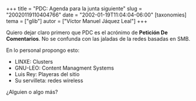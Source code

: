 +++
title = "PDC: Agenda para la junta siguiente"
slug = "20020119110404766"
date = "2002-01-19T11:04:04-06:00"
[taxonomies]
tema = ["glib"]
autor = ["Víctor Manuel Jáquez Leal"]
+++

Quiero dejar claro primero que PDC es el acrónimo de **Petición De
Comentarios**. No se confunda con las jaladas de la redes basadas en
SMB.

<!-- more -->
En lo personal propongo esto:

-   LINXE: Clusters
-   GNU-LEO: Content Managment Systems
-   Luis Rey: Playeras del sitio
-   Su servilleta: redes wireless

¿Alguien o algo más?
